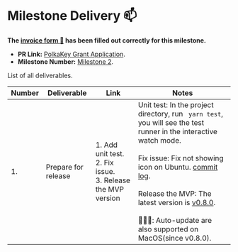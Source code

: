# Milestone Delivery :mailbox:


**The [invoice form :pencil:](https://forms.gle/8Wx7nxtq8fKrsuEz8) has been filled out correctly for this milestone.**  

* **PR Link:** [PolkaKey Grant Application](https://github.com/w3f/Open-Grants-Program/pull/8).
* **Milestone Number:** [Milestone 2](https://github.com/w3f/Open-Grants-Program/blob/master/applications/PolkaKey.md#milestone-2).

List of all deliverables.

| Number | Deliverable | Link | Notes |
| ------------- | ------------- | ------------- |------------- |
| 1. | Prepare for release | 1. Add unit test.<br/> 2. Fix issue.<br/> 3. Release the MVP version | Unit test: In the project directory, run ` yarn test`, you will see the test runner in the interactive watch mode. <br/><br/> Fix issue: Fix not showing icon on Ubuntu. [commit log](https://github.com/w3finance/PolkaKey/commit/7d2bf55bd67b6729d9ed88ef8c962836f9729903). <br/><br/> Release the MVP: The latest version is [v0.8.0](https://github.com/w3finance/PolkaKey/releases/tag/v0.8.0). <br/><br/> 🎉🎉🎉: Auto-update are also supported on MacOS(since v0.8.0). |
